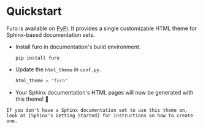 # Quickstart

Furo is available on [PyPI]. It provides a single customizable HTML theme for Sphinx-based documentation sets.

* Install furo in documentation's build environment.

    ```
    pip install furo
    ```

* Update the `html_theme` in `conf.py`.

    ```py
    html_theme = "furo"
    ```

* Your Sphinx documentation's HTML pages will now be generated with this theme! 🎉


```{note}
If you don't have a Sphinx documentation set to use this theme on, look at [Sphinx's Getting Started] for instructions on how to create one.
```

[PyPI]: https://pypi.org/project/furo/
[Sphinx's Getting Started]: https://www.sphinx-doc.org/en/master/usage/quickstart.html
